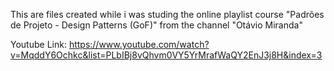 This are files created while i was studing the online playlist course "Padrões de Projeto - Design Patterns (GoF)" from the channel "Otávio Miranda"

Youtube Link: https://www.youtube.com/watch?v=MqddY6Ochkc&list=PLbIBj8vQhvm0VY5YrMrafWaQY2EnJ3j8H&index=3